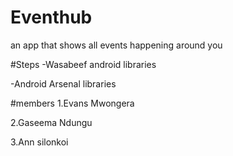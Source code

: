 # Eventhub
an app that shows all events happening around you

#Steps
-Wasabeef android libraries

-Android Arsenal libraries

#members
1.Evans Mwongera

2.Gaseema Ndungu

3.Ann silonkoi
